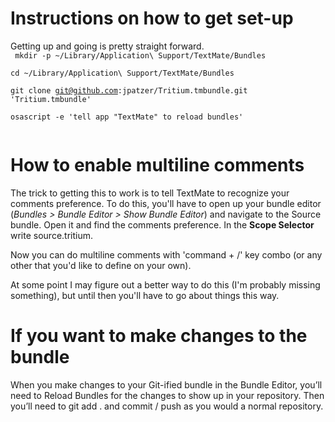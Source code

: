 Instructions on how to get set-up
=================================
Getting up and going is pretty straight forward.  
  <code>
  mkdir -p ~/Library/Application\ Support/TextMate/Bundles  
  cd ~/Library/Application\ Support/TextMate/Bundles  
  git clone git@github.com:jpatzer/Tritium.tmbundle.git 'Tritium.tmbundle'  
  osascript -e 'tell app "TextMate" to reload bundles'  
  </code>
  
How to enable multiline comments
================================
The trick to getting this to work is to tell TextMate to recognize your comments preference. To do this, you'll have to open up your bundle editor (*Bundles > Bundle Editor > Show Bundle Editor*) and navigate to the Source bundle. Open it and find the comments preference. In the **Scope Selector** write source.tritium. 

Now you can do multiline comments with 'command + /' key combo (or any other that you'd like to define on your own).

At some point I may figure out a better way to do this (I'm probably missing something), but until then you'll have to go about things this way.

If you want to make changes to the bundle
=========================================
When you make changes to your Git-ified bundle in the Bundle Editor, you’ll need to Reload Bundles for the changes to show up in your repository. Then you’ll need to git add . and commit / push as you would a normal repository.